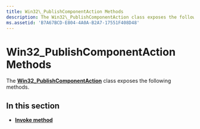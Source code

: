 ```yaml
---
title: Win32\_PublishComponentAction Methods
description: The Win32\_PublishComponentAction class exposes the following methods.
ms.assetid: 'B7A67BCD-E804-4A0A-B2A7-17551F408D48'
---
```


# Win32\_PublishComponentAction Methods

The [**Win32\_PublishComponentAction**](win32-publishcomponentaction.md) class exposes the following methods.

## In this section

-   [**Invoke method**](invoke-method-in-class-win32-publishcomponentaction.md)

 

 




